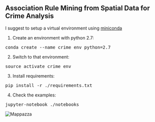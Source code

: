 ## Association Rule Mining from Spatial Data for Crime Analysis

I suggest to setup a virtual environment using [miniconda](http://conda.pydata.org/miniconda.html)

1. Create an environment with python 2.7:
<pre>conda create --name crime_env python=2.7</pre>
2. Switch to that environment:
<pre>source activate crime_env</pre>
3. Install requirements:
<pre>pip install -r ./requirements.txt</pre>
4. Check the examples:
<pre>jupyter-notebook ./notebooks</pre>


![Mappazza](https://github.com/chrisPiemonte/crime-analysis/resources/alcohol_crime_map.png "Mappazza")